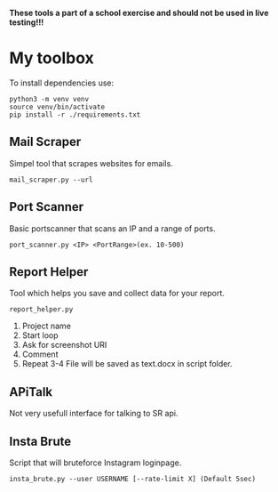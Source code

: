 <b>These tools a part of a school exercise and should not be used in live testing!!!</b>

# My toolbox
To install dependencies use:
```
python3 -m venv venv
source venv/bin/activate
pip install -r ./requirements.txt
```
## Mail Scraper
Simpel tool that scrapes websites for emails.
```
mail_scraper.py --url
```
## Port Scanner
Basic portscanner that scans an IP and a range of ports.
```
port_scanner.py <IP> <PortRange>(ex. 10-500)
```

## Report Helper
Tool which helps you save and collect data for your report.
```
report_helper.py
```
1. Project name
2. Start loop
3. Ask for screenshot URI
4. Comment
5. Repeat 3-4
File will be saved as text.docx in script folder.

## APiTalk
Not very usefull interface for talking to SR api.

## Insta Brute
Script that will bruteforce Instagram loginpage.
```
insta_brute.py --user USERNAME [--rate-limit X] (Default 5sec)
```
